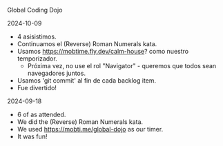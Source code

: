 Global Coding Dojo

2024-10-09
- 4 asisistimos.
- Continuamos el (Reverse) Roman Numerals kata.
- Usamos https://mobtime.fly.dev/calm-house? como nuestro temporizador.
  - Próxima vez, no use el rol "Navigator" - queremos que todos sean navegadores juntos.
- Usamos 'git commit' al fin de cada backlog item.
- Fue divertido!

2024-09-18
- 6 of as attended.
- We did the (Reverse) Roman Numerals kata.
- We used https://mobti.me/global-dojo as our timer.
- It was fun!